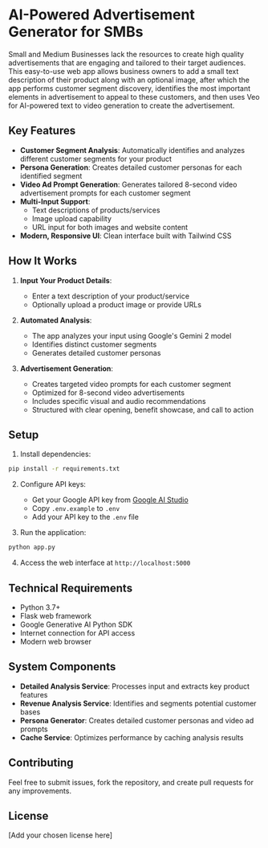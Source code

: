 # AI-Powered Advertisement Generator for SMBs

Small and Medium Businesses lack the resources to create high quality advertisements that are engaging and tailored to their target audiences. This easy-to-use web app allows business owners to add a small text description of their product along with an optional image, after which the app performs customer segment discovery, identifies the most important elements in advertisement to appeal to these customers, and then uses Veo for AI-powered text to video generation to create the advertisement.

## Key Features

- **Customer Segment Analysis**: Automatically identifies and analyzes different customer segments for your product
- **Persona Generation**: Creates detailed customer personas for each identified segment
- **Video Ad Prompt Generation**: Generates tailored 8-second video advertisement prompts for each customer segment
- **Multi-Input Support**: 
  - Text descriptions of products/services
  - Image upload capability
  - URL input for both images and website content
- **Modern, Responsive UI**: Clean interface built with Tailwind CSS

## How It Works

1. **Input Your Product Details**:
   - Enter a text description of your product/service
   - Optionally upload a product image or provide URLs

2. **Automated Analysis**:
   - The app analyzes your input using Google's Gemini 2 model
   - Identifies distinct customer segments
   - Generates detailed customer personas

3. **Advertisement Generation**:
   - Creates targeted video prompts for each customer segment
   - Optimized for 8-second video advertisements
   - Includes specific visual and audio recommendations
   - Structured with clear opening, benefit showcase, and call to action

## Setup

1. Install dependencies:
```bash
pip install -r requirements.txt
```

2. Configure API keys:
   - Get your Google API key from [Google AI Studio](https://makersuite.google.com/app/apikey)
   - Copy `.env.example` to `.env`
   - Add your API key to the `.env` file

3. Run the application:
```bash
python app.py
```

4. Access the web interface at `http://localhost:5000`

## Technical Requirements

- Python 3.7+
- Flask web framework
- Google Generative AI Python SDK
- Internet connection for API access
- Modern web browser

## System Components

- **Detailed Analysis Service**: Processes input and extracts key product features
- **Revenue Analysis Service**: Identifies and segments potential customer bases
- **Persona Generator**: Creates detailed customer personas and video ad prompts
- **Cache Service**: Optimizes performance by caching analysis results

## Contributing

Feel free to submit issues, fork the repository, and create pull requests for any improvements.

## License

[Add your chosen license here]
